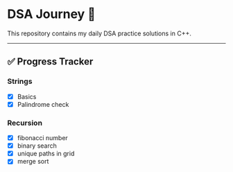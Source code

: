 # DSA Journey 🚀


This repository contains my daily DSA practice solutions in C++.

---

## ✅ Progress Tracker

### Strings
- [x] Basics
- [x] Palindrome check

### Recursion
- [x] fibonacci number
- [x] binary search
- [x] unique paths in grid
- [x] merge sort